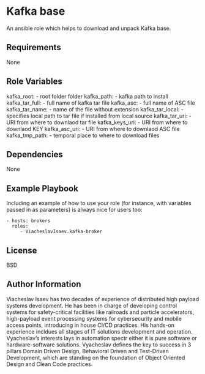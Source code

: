 Kafka base
=========

An ansible role which helps to download and unpack Kafka base.

Requirements
------------

None

Role Variables
--------------

kafka_root:      - root folder folder 
kafka_path:      - kafka path to install
kafka_tar_full:  - full name of kafka tar file
kafka_asc:       - full name of ASC file
kafka_tar_name:  - name of the file without extension
kafka_tar_local: - specifies local path to tar file if installed from local source
kafka_tar_uri:   - URI from where to downlaod tar file
kafka_keys_uri:  - URI from where to downlaod KEY
kafka_asc_uri:   - URI from where to downlaod ASC file
kafka_tmp_path:  - temporal place to where to download files

Dependencies
------------

None

Example Playbook
----------------

Including an example of how to use your role (for instance, with variables passed in as parameters) is always nice for users too:

    - hosts: brokers
      roles:
         - ViacheslavIsaev.kafka-broker

License
-------

BSD

Author Information
------------------

Viacheslav Isaev has two decades of experience of distributed high payload systems development. He has been in charge of developing control systems for safety-critical facilities like railroads and particle accelerators, high-payload event processing systems for cybersecurity and mobile access points, introducing in house CI/CD practices. His hands-on experience incldues all stages of IT solutions development and operation. Vyacheslav’s interests lays in automation spectr either it is pure software or hardware-software solutions. Vyacheslav defines the key to success in 3 pillars  Domain Driven Design, Behavioral Driven and Test-Driven Development, which are standing on the foundation of Object Oriented Design and Clean Code practices.
